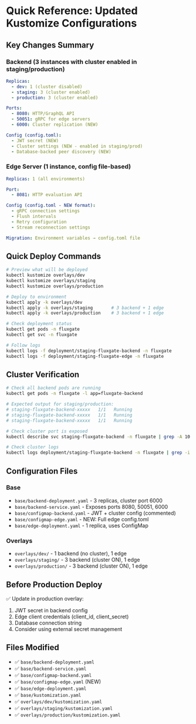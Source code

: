 # Quick Reference: Updated Kustomize Configurations

## Key Changes Summary

### Backend (3 instances with cluster enabled in staging/production)
```yaml
Replicas: 
  - dev: 1 (cluster disabled)
  - staging: 3 (cluster enabled)
  - production: 3 (cluster enabled)

Ports:
  - 8080: HTTP/GraphQL API
  - 50051: gRPC for edge servers
  - 6000: Cluster replication (NEW)

Config (config.toml):
  - JWT secret (NEW)
  - Cluster settings (NEW - enabled in staging/prod)
  - Database-backed peer discovery (NEW)
```

### Edge Server (1 instance, config file-based)
```yaml
Replicas: 1 (all environments)

Port:
  - 8081: HTTP evaluation API

Config (config.toml - NEW format):
  - gRPC connection settings
  - Flush intervals
  - Retry configuration
  - Stream reconnection settings

Migration: Environment variables → config.toml file
```

## Quick Deploy Commands

```bash
# Preview what will be deployed
kubectl kustomize overlays/dev
kubectl kustomize overlays/staging
kubectl kustomize overlays/production

# Deploy to environment
kubectl apply -k overlays/dev
kubectl apply -k overlays/staging       # 3 backend + 1 edge
kubectl apply -k overlays/production    # 3 backend + 1 edge

# Check deployment status
kubectl get pods -n fluxgate
kubectl get svc -n fluxgate

# Follow logs
kubectl logs -f deployment/staging-fluxgate-backend -n fluxgate
kubectl logs -f deployment/staging-fluxgate-edge -n fluxgate
```

## Cluster Verification

```bash
# Check all backend pods are running
kubectl get pods -n fluxgate -l app=fluxgate-backend

# Expected output for staging/production:
# staging-fluxgate-backend-xxxxx   1/1   Running
# staging-fluxgate-backend-xxxxx   1/1   Running
# staging-fluxgate-backend-xxxxx   1/1   Running

# Check cluster port is exposed
kubectl describe svc staging-fluxgate-backend -n fluxgate | grep -A 10 "Port:"

# Check cluster logs
kubectl logs deployment/staging-fluxgate-backend -n fluxgate | grep -i cluster
```

## Configuration Files

### Base
- `base/backend-deployment.yaml` - 3 replicas, cluster port 6000
- `base/backend-service.yaml` - Exposes ports 8080, 50051, 6000
- `base/configmap-backend.yaml` - JWT + cluster config (commented)
- `base/configmap-edge.yaml` - NEW: Full edge config.toml
- `base/edge-deployment.yaml` - 1 replica, uses ConfigMap

### Overlays
- `overlays/dev/` - 1 backend (no cluster), 1 edge
- `overlays/staging/` - 3 backend (cluster ON), 1 edge
- `overlays/production/` - 3 backend (cluster ON), 1 edge

## Before Production Deploy

✅ Update in production overlay:
1. JWT secret in backend config
2. Edge client credentials (client_id, client_secret)
3. Database connection string
4. Consider using external secret management

## Files Modified
- ✅ `base/backend-deployment.yaml`
- ✅ `base/backend-service.yaml`
- ✅ `base/configmap-backend.yaml`
- ✅ `base/configmap-edge.yaml` (NEW)
- ✅ `base/edge-deployment.yaml`
- ✅ `base/kustomization.yaml`
- ✅ `overlays/dev/kustomization.yaml`
- ✅ `overlays/staging/kustomization.yaml`
- ✅ `overlays/production/kustomization.yaml`
